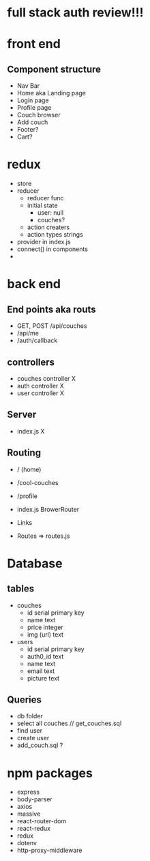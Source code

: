 # full stack auth review!!!
# front end
## Component structure
* Nav Bar
* Home aka Landing page
* Login page
* Profile page
* Couch browser
* Add couch
* Footer?
* Cart?

# redux
* store
* reducer
    * reducer func
    * initial state
        * user: null
        * couches?
    * action creaters
    * action types strings
* provider in index.js
* connect() in components
* 

# back end
## End points aka routs
* GET, POST /api/couches
* /api/me
* /auth/callback

## controllers
* couches controller X
* auth controller X
* user controller X

## Server
* index.js X

## Routing
* / (home)
* /cool-couches
* /profile

* index.js BrowerRouter
* Links
* Routes => routes.js


# Database
## tables
* couches
    * id serial primary key
    * name text
    * price integer
    * img (url) text
* users
    * id serial primary key
    * auth0_id text
    * name text
    * email text
    * picture text
## Queries
* db folder
* select all couches // get_couches.sql
* find user
* create user
* add_couch.sql ? 



# npm packages
* express
* body-parser
* axios
* massive
* react-router-dom
* react-redux
* redux
* dotenv
* http-proxy-middleware
